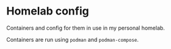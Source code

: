 # Homelab config

Containers and config for them in use in my personal homelab.

Containers are run using `podman` and `podman-compose`.
